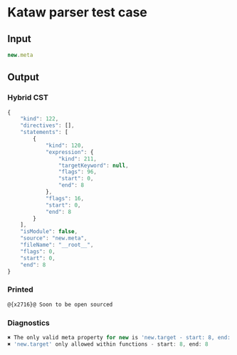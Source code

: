 # Kataw parser test case

## Input

`````js
new.meta
`````

## Output

### Hybrid CST

```javascript
{
    "kind": 122,
    "directives": [],
    "statements": [
        {
            "kind": 120,
            "expression": {
                "kind": 211,
                "targetKeyword": null,
                "flags": 96,
                "start": 0,
                "end": 8
            },
            "flags": 16,
            "start": 0,
            "end": 8
        }
    ],
    "isModule": false,
    "source": "new.meta",
    "fileName": "__root__",
    "flags": 0,
    "start": 0,
    "end": 8
}
```

### Printed

```javascript
@{x2716}@ Soon to be open sourced
```

### Diagnostics

```javascript
✖ The only valid meta property for new is 'new.target - start: 8, end: 8
✖ 'new.target' only allowed within functions - start: 8, end: 8

```


